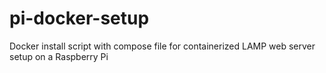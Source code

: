 # pi-docker-setup
Docker install script with compose file for containerized LAMP web server setup on a Raspberry Pi

